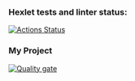 ### Hexlet tests and linter status:

[![Actions Status](https://github.com/olgarozmetova/frontend-project-44/actions/workflows/hexlet-check.yml/badge.svg)](https://github.com/olgarozmetova/frontend-project-44/actions)

### My Project

[![Quality gate](https://sonarcloud.io/api/project_badges/quality_gate?project=olgarozmetova_frontend-project-44)](https://sonarcloud.io/summary/new_code?id=olgarozmetova_frontend-project-44)
